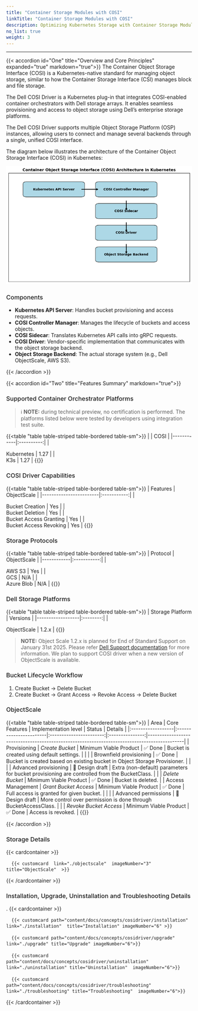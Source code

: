 ```yaml
---
title: "Container Storage Modules with COSI"
linkTitle: "Container Storage Modules with COSI"
description: Optimizing Kubernetes Storage with Container Storage Modules - COSI 
no_list: true 
weight: 3
---
```


<hr> 
<style> 
h2{
  font-weight:600;
}
h3{
  font-weight:500;
} 
.mycontent{
margin-bottom:20px;
}
</style>

{{< accordion id="One" title="Overview and Core Principles" expanded="true" markdown="true">}} 
The Container Object Storage Interface (COSI) is a Kubernetes-native standard for managing object storage, similar to how the Container Storage Interface (CSI) manages block and file storage.

The Dell COSI Driver is a Kubernetes plug-in that integrates COSI-enabled container orchestrators with Dell storage arrays. It enables seamless provisioning and access to object storage using Dell’s enterprise storage platforms.

The Dell COSI Driver supports multiple Object Storage Platform (OSP) instances, allowing users to connect and manage several backends through a single, unified COSI interface.

The diagram below illustrates the architecture of the Container Object Storage Interface (COSI) in Kubernetes:

<img src="./cosi_arc.png" alt="COSI Architecture"></img>

### Components

- **Kubernetes API Server**: Handles bucket provisioning and access requests.
- **COSI Controller Manager**: Manages the lifecycle of buckets and access objects.
- **COSI Sidecar**: Translates Kubernetes API calls into gRPC requests.
- **COSI Driver**: Vendor-specific implementation that communicates with the object storage backend.
- **Object Storage Backend**: The actual storage system (e.g., Dell ObjectScale, AWS S3).

{{< /accordion >}} 


{{< accordion id="Two" title="Features Summary" markdown="true">}} 

### Supported Container Orchestrator Platforms

> ℹ️ **NOTE:** during technical preview, no certification is performed. The platforms listed below were tested by developers using integration test suite.

{{<table "table table-striped table-bordered table-sm">}}
|            |    COSI    |
|------------|:----------:|
|  <div style="text-align: left"> Kubernetes |    1.27    |
| <div style="text-align: left">  K3s        |    1.27    |
{{</table>}}

### COSI Driver Capabilities

{{<table "table table-striped table-bordered table-sm">}}
| Features               | ObjectScale |
|------------------------|:-----------:|
|  <div style="text-align: left"> Bucket Creation        |     Yes     |
|  <div style="text-align: left"> Bucket Deletion        |     Yes     |
|  <div style="text-align: left"> Bucket Access Granting |     Yes     |
|  <div style="text-align: left"> Bucket Access Revoking |     Yes     |
{{</table>}}

### Storage Protocols

{{<table "table table-striped table-bordered table-sm">}}
| Protocol   | ObjectScale |
|------------|:-----------:|
|  <div style="text-align: left"> AWS S3     |     Yes     |
|  <div style="text-align: left"> GCS        |     N/A     |
|  <div style="text-align: left"> Azure Blob |     N/A     |
{{</table>}}

### Dell Storage Platforms

{{<table "table table-striped table-bordered table-sm">}}
| Storage Platform | Versions |
|------------------|:--------:|
| <div style="text-align: left">  ObjectScale      |  1.2.x   |
{{</table>}}

> **NOTE:** Object Scale 1.2.x is planned for End of Standard Support on January 31st 2025. Please refer <a href="https://www.dell.com/support/kbdoc/en-uk/000185734/all-dell-emc-end-of-life-documents?lang=en">Dell Support documentation</a> for more information. We plan to support COSI driver when a new version of ObjectScale is available.

### Bucket Lifecycle Workflow

1. Create Bucket &rarr; Delete Bucket
1. Create Bucket &rarr; Grant Access &rarr; Revoke Access &rarr; Delete Bucket

### ObjectScale

{{<table "table table-striped table-bordered table-sm">}}
| Area              | Core Features          |  Implementation level   |     Status      | Details                                                                                     |
|:------------------|:-----------------------|:-----------------------:|:---------------:|---------------------------------------------------------------------------------------------|
| Provisioning      | _Create Bucket_        | Minimum Viable Product  |     ✅ Done      | Bucket is created using default settings.                                                   |
|                   |                        | Brownfield provisioning |     ✅ Done      | Bucket is created based on existing bucket in Object Storage Provisioner.                   |
|                   |                        |  Advanced provisioning  | 📝 Design draft | Extra (non-default) parameters for bucket provisioning are controlled from the BucketClass. |
|                   | _Delete Bucket_        | Minimum Viable Product  |     ✅ Done      | Bucket is deleted.                                                                          |
| Access Management | _Grant Bucket Access_  | Minimum Viable Product  |     ✅ Done      | Full access is granted for given bucket.                                                    |
|                   |                        |  Advanced permissions   | 📝 Design draft | More control over permission is done through BucketAccessClass.                             |
|                   | _Revoke Bucket Access_ | Minimum Viable Product  |     ✅ Done      | Access is revoked.                                                                          |
{{</table>}}


{{< /accordion >}} 

### Storage Details
{{< cardcontainer >}}

      {{< customcard  link="./objectscale"  imageNumber="3" title="ObjectScale"  >}}

{{< /cardcontainer >}} 

### Installation, Upgrade, Uninstallation and Troubleshooting Details
.
{{< cardcontainer >}}

      {{< customcard path="content/docs/concepts/cosidriver/installation" link="./installation"  title="Installation" imageNumber="6" >}} 

      {{< customcard path="content/docs/concepts/cosidriver/upgrade" link="./upgrade" title="Upgrade" imageNumber="6">}}

      {{< customcard path="content/docs/concepts/cosidriver/uninstallation" link="./uninstallation" title="Uninstallation"  imageNumber="6">}}

      {{< customcard path="content/docs/concepts/cosidriver/troubleshooting" link="./troubleshooting" title="Troubleshooting"  imageNumber="6">}}

{{< /cardcontainer >}} 